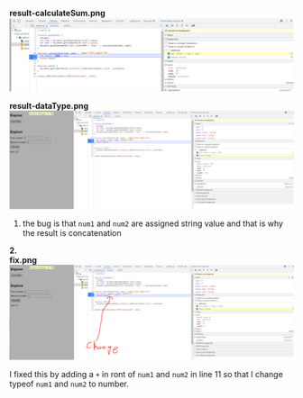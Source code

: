 **result-calculateSum.png**  
![result-calculateSum.png](result-calculateSum.png)

**result-dataType.png**  
![result-dataType.png](result-dataType.png)

1. the bug is that `num1` and `num2` are assigned string value and that is why the result is concatenation

**2.**  
**fix.png**  
![fix.png](fix.png)  

I fixed this by adding a `+` in ront of `num1` and `num2` in line 11 so that I change typeof `num1` and `num2` to number. 
